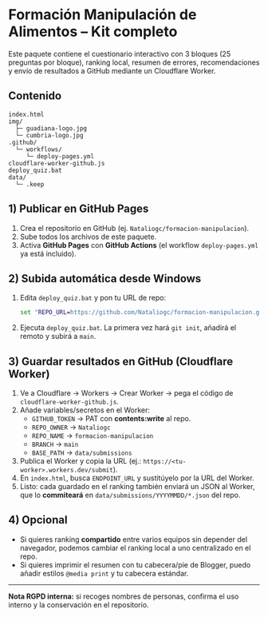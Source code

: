 # Formación Manipulación de Alimentos – Kit completo

Este paquete contiene el cuestionario interactivo con 3 bloques (25 preguntas por bloque), ranking local, resumen de errores, recomendaciones y envío de resultados a GitHub mediante un Cloudflare Worker.

## Contenido
```
index.html
img/
  ├─ guadiana-logo.jpg
  └─ cumbria-logo.jpg
.github/
  └─ workflows/
     └─ deploy-pages.yml
cloudflare-worker-github.js
deploy_quiz.bat
data/
  └─ .keep
```

## 1) Publicar en GitHub Pages
1. Crea el repositorio en GitHub (ej. `Nataliogc/formacion-manipulacion`).
2. Sube todos los archivos de este paquete.
3. Activa **GitHub Pages** con **GitHub Actions** (el workflow `deploy-pages.yml` ya está incluido).

## 2) Subida automática desde Windows
1. Edita `deploy_quiz.bat` y pon tu URL de repo:
   ```bat
   set "REPO_URL=https://github.com/Nataliogc/formacion-manipulacion.git"
   ```
2. Ejecuta `deploy_quiz.bat`. La primera vez hará `git init`, añadirá el remoto y subirá a `main`.

## 3) Guardar resultados en GitHub (Cloudflare Worker)
1. Ve a Cloudflare → Workers → Crear Worker → pega el código de `cloudflare-worker-github.js`.
2. Añade variables/secretos en el Worker:
   - `GITHUB_TOKEN` → PAT con **contents:write** al repo.
   - `REPO_OWNER` → `Nataliogc`
   - `REPO_NAME` → `formacion-manipulacion`
   - `BRANCH` → `main`
   - `BASE_PATH` → `data/submissions`
3. Publica el Worker y copia la URL (ej.: `https://<tu-worker>.workers.dev/submit`).
4. En `index.html`, busca `ENDPOINT_URL` y sustitúyelo por la URL del Worker.
5. Listo: cada guardado en el ranking también enviará un JSON al Worker, que lo **commiteará** en `data/submissions/YYYYMMDD/*.json` del repo.

## 4) Opcional
- Si quieres ranking **compartido** entre varios equipos sin depender del navegador, podemos cambiar el ranking local a uno centralizado en el repo.
- Si quieres imprimir el resumen con tu cabecera/pie de Blogger, puedo añadir estilos `@media print` y tu cabecera estándar.

---

**Nota RGPD interna:** si recoges nombres de personas, confirma el uso interno y la conservación en el repositorio.
